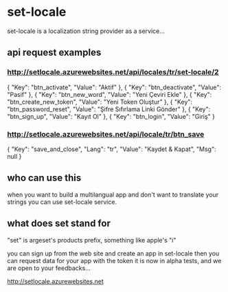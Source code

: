 set-locale
==========

set-locale is a localization string provider as a service...

## api request examples

### http://setlocale.azurewebsites.net/api/locales/tr/set-locale/2

{
    "Key": "btn_activate",
    "Value": "Aktif"
},
{
    "Key": "btn_deactivate",
    "Value": "Pasif"
},
{
    "Key": "btn_new_word",
    "Value": "Yeni Çeviri Ekle"
},
{
    "Key": "btn_create_new_token",
    "Value": "Yeni Token Oluştur"
},
{
    "Key": "btn_password_reset",
    "Value": "Şifre Sıfırlama Linki Gönder"
},
{
    "Key": "btn_sign_up",
    "Value": "Kayıt Ol"
},
{
    "Key": "btn_login",
    "Value": "Giriş"
}


### http://setlocale.azurewebsites.net/api/locale/tr/btn_save

{
    "Key": "save_and_close",
    "Lang": "tr",
    "Value": "Kaydet & Kapat",
    "Msg": null
}


## who can use this

when you want to build a multilangual app and don't want to translate your strings you can use set-locale service.


## what does set stand for

"set" is argeset's products prefix,
something like apple's "i"

you can sign up from the web site 
and create an app in set-locale
then you can request data for your app with the token
it is now in alpha tests, and we are open to your feedbacks...

http://setlocale.azurewebsites.net
